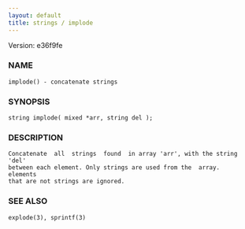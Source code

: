 ```yaml
---
layout: default
title: strings / implode
---
```


Version: e36f9fe




### NAME
    implode() - concatenate strings


### SYNOPSIS
    string implode( mixed *arr, string del );


### DESCRIPTION
    Concatenate  all  strings  found  in array 'arr', with the string 'del'
    between each element. Only strings are used from the  array.   elements
    that are not strings are ignored.


### SEE ALSO
    explode(3), sprintf(3)



